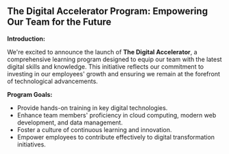 ## The Digital Accelerator Program: Empowering Our Team for the Future

**Introduction:**

We're excited to announce the launch of **The Digital Accelerator**, a comprehensive learning program designed to equip our team with the latest digital skills and knowledge. This initiative reflects our commitment to investing in our employees' growth and ensuring we remain at the forefront of technological advancements.

**Program Goals:**

* Provide hands-on training in key digital technologies.
* Enhance team members' proficiency in cloud computing, modern web development, and data management.
* Foster a culture of continuous learning and innovation.
* Empower employees to contribute effectively to digital transformation initiatives.


